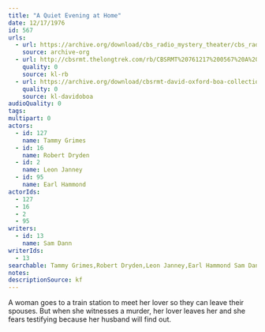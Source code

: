 ```yaml
---
title: "A Quiet Evening at Home"
date: 12/17/1976
id: 567
urls: 
  - url: https://archive.org/download/cbs_radio_mystery_theater/cbs_radio_mystery_theater-0551-0600.zip/cbs_radio_mystery_theater-0551-0600%2Fcbsrmt_0567_a_quiet_evening_at_home.mp3
    source: archive-org
  - url: http://cbsrmt.thelongtrek.com/rb/CBSRMT%20761217%200567%20A%20Quiet%20Evening%20At%20Home_wbbm_rb%20problems.mp3
    quality: 0
    source: kl-rb
  - url: https://archive.org/download/cbsrmt-david-oxford-boa-collection/CBSRMT-761217-0567-A-Quiet-Evening-at-Home-(128-44)_KIRO-{BoA}.mp3
    quality: 0
    source: kl-davidoboa
audioQuality: 0
tags: 
multipart: 0
actors:  
  - id: 127
    name: Tammy Grimes  
  - id: 16
    name: Robert Dryden  
  - id: 2
    name: Leon Janney  
  - id: 95
    name: Earl Hammond
actorIds:  
  - 127  
  - 16  
  - 2  
  - 95
writers:  
  - id: 13
    name: Sam Dann
writerIds:  
  - 13
searchable: Tammy Grimes,Robert Dryden,Leon Janney,Earl Hammond Sam Dann
notes: 
descriptionSource: kf
---
```

A woman goes to a train station to meet her lover so they can leave their spouses. But when she witnesses a murder, her lover leaves her and she fears testifying because her husband will find out.